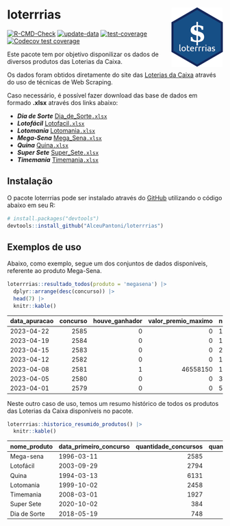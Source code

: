 
<!-- README.md is generated from README.Rmd. Please edit that file -->

# loterrrias <img src="man/figures/logo.png" align="right" height="139" />

<!-- badges: start -->

[![R-CMD-Check](https://github.com/AlceuPantoni/loterrrias/actions/workflows/R-CMD-check.yaml/badge.svg?branch=main)](https://github.com/AlceuPantoni/loterrrias/actions/workflows/R-CMD-check.yaml)
[![update-data](https://github.com/AlceuPantoni/loterrrias/actions/workflows/update-data.yaml/badge.svg)](https://github.com/AlceuPantoni/loterrrias/actions/workflows/update-data.yaml)
[![test-coverage](https://github.com/AlceuPantoni/loterrrias/actions/workflows/test-coverage.yaml/badge.svg?branch=main)](https://github.com/AlceuPantoni/loterrrias/actions/workflows/test-coverage.yaml)
[![Codecov test
coverage](https://codecov.io/gh/AlceuPantoni/loterrrias/branch/main/graph/badge.svg)](https://codecov.io/gh/AlceuPantoni/loterrrias?branch=main)
<!-- badges: end -->

Este pacote tem por objetivo disponilizar os dados de diversos produtos
das Loterias da Caixa.

Os dados foram obtidos diretamente do site das [Loterias da
Caixa](https://loterias.caixa.gov.br/Paginas/default.aspx) através do
uso de técnicas de Web Scraping.

Caso necessário, é possível fazer download das base de dados em formado
**.xlsx** através dos links abaixo:

  - ***Dia de Sorte***
    [Dia\_de\_Sorte`.xlsx`](https://raw.githubusercontent.com/AlceuPantoni/loterrrias/main/data-raw/resultados_diadesorte.xlsx)
  - ***Lotofácil***
    [Lotofacil`.xlsx`](https://raw.githubusercontent.com/AlceuPantoni/loterrrias/main/data-raw/resultados_lotofacil.xlsx)
  - ***Lotomania***
    [Lotomania`.xlsx`](https://raw.githubusercontent.com/AlceuPantoni/loterrrias/main/data-raw/resultados_lotomania.xlsx)
  - ***Mega-Sena***
    [Mega\_Sena`.xlsx`](https://raw.githubusercontent.com/AlceuPantoni/loterrrias/main/data-raw/resultados_megasena.xlsx)
  - ***Quina***
    [Quina`.xlsx`](https://raw.githubusercontent.com/AlceuPantoni/loterrrias/main/data-raw/resultados_quina.xlsx)
  - ***Super Sete***
    [Super\_Sete`.xlsx`](https://raw.githubusercontent.com/AlceuPantoni/loterrrias/main/data-raw/resultados_supersete.xlsx)
  - ***Timemania***
    [Timemania`.xlsx`](https://raw.githubusercontent.com/AlceuPantoni/loterrrias/main/data-raw/resultados_timemania.xlsx)

## Instalação

O pacote loterrrias pode ser instalado através do
[GitHub](https://github.com/) utilizando o código abaixo em seu R:

``` r
# install.packages("devtools")
devtools::install_github("AlceuPantoni/loterrrias")
```

## Exemplos de uso

Abaixo, como exemplo, segue um dos conjuntos de dados disponíveis,
referente ao produto Mega-Sena.

``` r
loterrrias::resultado_todos(produto = 'megasena') |> 
  dplyr::arrange(desc(concurso)) |> 
  head(7) |> 
  knitr::kable()
```

| data\_apuracao | concurso | houve\_ganhador | valor\_premio\_maximo | numeros\_sorteados | num\_1 | num\_2 | num\_3 | num\_4 | num\_5 | num\_6 |
| :------------- | -------: | --------------: | --------------------: | :----------------- | -----: | -----: | -----: | -----: | -----: | -----: |
| 2023-04-22     |     2585 |               0 |                     0 | 14;26;34;36;43;59  |     14 |     26 |     34 |     36 |     43 |     59 |
| 2023-04-19     |     2584 |               0 |                     0 | 1;5;12;36;53;55    |      1 |      5 |     12 |     36 |     53 |     55 |
| 2023-04-15     |     2583 |               0 |                     0 | 2;20;27;30;52;59   |      2 |     20 |     27 |     30 |     52 |     59 |
| 2023-04-12     |     2582 |               0 |                     0 | 10;14;17;19;21;34  |     10 |     14 |     17 |     19 |     21 |     34 |
| 2023-04-08     |     2581 |               1 |              46558150 | 14;17;32;36;39;60  |     14 |     17 |     32 |     36 |     39 |     60 |
| 2023-04-05     |     2580 |               0 |                     0 | 3;4;13;29;36;43    |      3 |      4 |     13 |     29 |     36 |     43 |
| 2023-04-01     |     2579 |               0 |                     0 | 5;10;26;35;38;44   |      5 |     10 |     26 |     35 |     38 |     44 |

Neste outro caso de uso, temos um resumo histórico de todos os produtos
das Loterias da Caixa disponíveis no pacote.

``` r
loterrrias::historico_resumido_produtos() |> 
  knitr::kable()
```

| nome\_produto | data\_primeiro\_concurso | quantidade\_concursos | quantidade\_concursos\_com\_ganhador | percentual\_com\_ganhador | media\_premiacao | maior\_premio | menor\_premio | total\_dezenas\_sorteadas | numero\_mais\_sorteado | numero\_menos\_sorteado |
| :------------ | :----------------------- | --------------------: | -----------------------------------: | ------------------------: | ---------------: | ------------: | ------------: | ------------------------: | ---------------------: | ----------------------: |
| Mega-sena     | 1996-03-11               |                  2585 |                                  586 |                      0.23 |       23424476.0 |     289420865 |     348732.75 |                     15510 |                     53 |                      26 |
| Lotofácil     | 2003-09-29               |                  2794 |                                 2513 |                      0.90 |         900263.7 |       8252873 |      10712.22 |                     41910 |                     20 |                      16 |
| Quina         | 1994-03-13               |                  6131 |                                 2504 |                      0.41 |        3268355.8 |     579215957 |      14230.37 |                     30655 |                      4 |                      47 |
| Lotomania     | 1999-10-02               |                  2458 |                                  658 |                      0.27 |        2278331.5 |      37261930 |     109348.66 |                     49160 |                     47 |                      96 |
| Timemania     | 2008-03-01               |                  1927 |                                   71 |                      0.04 |       26626947.0 |     818652938 |     164711.44 |                     13489 |                     20 |                      53 |
| Super Sete    | 2020-10-02               |                   384 |                                   19 |                      0.05 |        2781923.9 |       8601548 |     124747.77 |                      2688 |                      9 |                       4 |
| Dia de Sorte  | 2018-05-19               |                   748 |                                  257 |                      0.34 |         783502.5 |       3770060 |      59101.35 |                      5236 |                     10 |                       1 |
